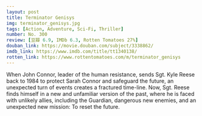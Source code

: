 ```yaml
---
layout: post 
title: Terminator Genisys
img: terminator_genisys.jpg
tags: [Action, Adventure, Sci-Fi, Thriller]
number: No. 300
review: [豆瓣 6.9, IMDb 6.3, Rotten Tomatoes 27%]
douban_link: https://movie.douban.com/subject/3338862/
imdb_link: https://www.imdb.com/title/tt1340138/
rotten_link: https://www.rottentomatoes.com/m/terminator_genisys
---
```


When John Connor, leader of the human resistance, sends Sgt. Kyle Reese back to 1984 to protect Sarah Connor and safeguard the future, an unexpected turn of events creates a fractured time-line. Now, Sgt. Reese finds himself in a new and unfamiliar version of the past, where he is faced with unlikely allies, including the Guardian, dangerous new enemies, and an unexpected new mission: To reset the future.